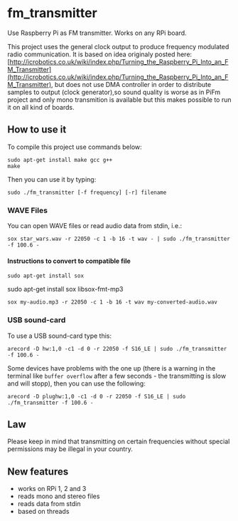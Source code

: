 # fm_transmitter

Use Raspberry Pi as FM transmitter. Works on any RPi board.

This project uses the general clock output to produce frequency modulated radio communication. It is based on idea originaly posted here: [http://icrobotics.co.uk/wiki/index.php/Turning_the_Raspberry_Pi_Into_an_FM_Transmitter](http://icrobotics.co.uk/wiki/index.php/Turning_the_Raspberry_Pi_Into_an_FM_Transmitter), but does not use DMA controller in order to distribute samples to output (clock generator),so sound quality is worse as in PiFm project and only mono transmition is available but this makes possible to run it on all kind of boards.

## How to use it

To compile this project use commands below:
```
sudo apt-get install make gcc g++
make
``` 

Then you can use it by typing:
```
sudo ./fm_transmitter [-f frequency] [-r] filename
```

### WAVE Files
You can open WAVE files or read audio data from stdin, i.e.:
```
sox star_wars.wav -r 22050 -c 1 -b 16 -t wav - | sudo ./fm_transmitter -f 100.6 -
```
#### Instructions to convert to compatible file
```
sudo apt-get install sox
```
sudo apt-get install sox libsox-fmt-mp3
```
sox my-audio.mp3 -r 22050 -c 1 -b 16 -t wav my-converted-audio.wav
```

### USB sound-card
To use a USB sound-card type this:
```
arecord -D hw:1,0 -c1 -d 0 -r 22050 -f S16_LE | sudo ./fm_transmitter -f 100.6 -
```
Some devices have problems with the one up (there is a warning in the terminal like ``` buffer overflow ``` after a few seconds - the transmitting is slow and will stopp), then you can use the following:
```
arecord -D plughw:1,0 -c1 -d 0 -r 22050 -f S16_LE | sudo ./fm_transmitter -f 100.6 -
```



## Law
Please keep in mind that transmitting on certain frequencies without special permissions may be illegal in your country.

## New features

* works on RPi 1, 2 and 3
* reads mono and stereo files
* reads data from stdin
* based on threads
